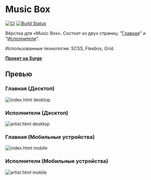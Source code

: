 # Music Box
[![CI](https://github.com/VilerIT/layout-designer-project-lvl2/actions/workflows/ci.yml/badge.svg)](https://github.com/VilerIT/music-box/actions/workflows/ci.yml)
[![Build Status](https://travis-ci.com/VilerIT/layout-designer-project-lvl2.svg?branch=main)](https://travis-ci.com/VilerIT/music-box)

Вёрстка для «Music Box». Состоит из двух страниц: "[Главная](https://viler-music-box.surge.sh/index.html)" и "[Исполнители](https://viler-music-box.surge.sh/artist.html)".

Использованные технологии: SCSS, Flexbox, Grid.

**[Проект на Surge](https://viler-music-box.surge.sh/)**

## Превью

### Главная (Десктоп)
![index.html desktop](./assets/images/index-capture-desktop.png)

### Исполнители (Десктоп)
![artist.html desktop](./assets/images/artist-capture-desktop.png)

### Главная (Мобильные устройства)
![index.html mobile](./assets/images/index-capture-mobile.png)

### Исполнители (Мобильные устройства)
![artist.html mobile](./assets/images/artist-capture-mobile.png)
